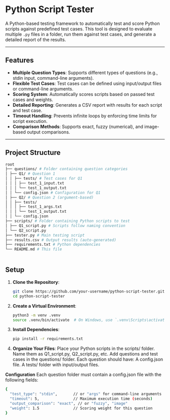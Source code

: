 # Python Script Tester

A Python-based testing framework to automatically test and score Python scripts against predefined test cases. This tool is designed to evaluate multiple `.py` files in a folder, run them against test cases, and generate a detailed report of the results.

---

## Features

- **Multiple Question Types**: Supports different types of questions (e.g., stdin input, command-line arguments).
- **Flexible Test Cases**: Test cases can be defined using input/output files or command-line arguments.
- **Scoring System**: Automatically scores scripts based on passed test cases and weights.
- **Detailed Reporting**: Generates a CSV report with results for each script and test case.
- **Timeout Handling**: Prevents infinite loops by enforcing time limits for script execution.
- **Comparison Methods**: Supports exact, fuzzy (numerical), and image-based output comparisons.

---

## Project Structure
```bash
root  
├── questions/ # Folder containing question categories  
│ ├── Q1/ # Question 1  
│ │ ├── tests/ # Test cases for Q1  
│ │ │ ├── test_1_input.txt  
│ │ │ └── test_1_output.txt  
│ │ └── config.json # Configuration for Q1   
│ ├── Q2/ # Question 2 (argument-based)  
│ │ ├── tests/  
│ │ │ ├── test_1_args.txt  
│ │ │ └── test_1_output.txt  
│ │ └── config.json  
├── scripts/ # Folder containing Python scripts to test  
│ ├── Q1_script.py # Scripts follow naming convention  
│ └── Q2_script.py  
├── tester.py # Main testing script  
├── results.csv # Output results (auto-generated)  
├── requirements.txt # Python dependencies  
└── README.md # This file  
  
```

## Setup

1. **Clone the Repository**:
   ```bash
   git clone https://github.com/your-username/python-script-tester.git
   cd python-script-tester
   ```
2. **Create a Virtual Environment**:
    ```bash
    python3 -m venv .venv
    source .venv/bin/activate  # On Windows, use `.venv\Scripts\activate`
    ```
3. **Install Dependencies**:
    ```bash
    pip install -r requirements.txt
    ```
4. **Organize Your Files**:
    Place your Python scripts in the scripts/ folder. Name them as Q1_script.py, Q2_script.py, etc.
    Add questions and test cases in the questions/ folder. Each question should have:
    A config.json file.
    A tests/ folder with input/output files.


**Configuration**
Each question folder must contain a config.json file with the following fields:

```bash
{
  "test_type": "stdin",       // or "args" for command-line arguments
  "timeout": 5,               // Maximum execution time (seconds)
  "output_comparison": "exact", // or "fuzzy", "image"
  "weight": 1.5               // Scoring weight for this question
}
```

